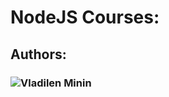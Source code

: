 # NodeJS Courses:

## Authors:

### ![Vladilen Minin](https://github.com/AndriiKot/NodeJS__Courses__/tree/main/VladilenMinin)

